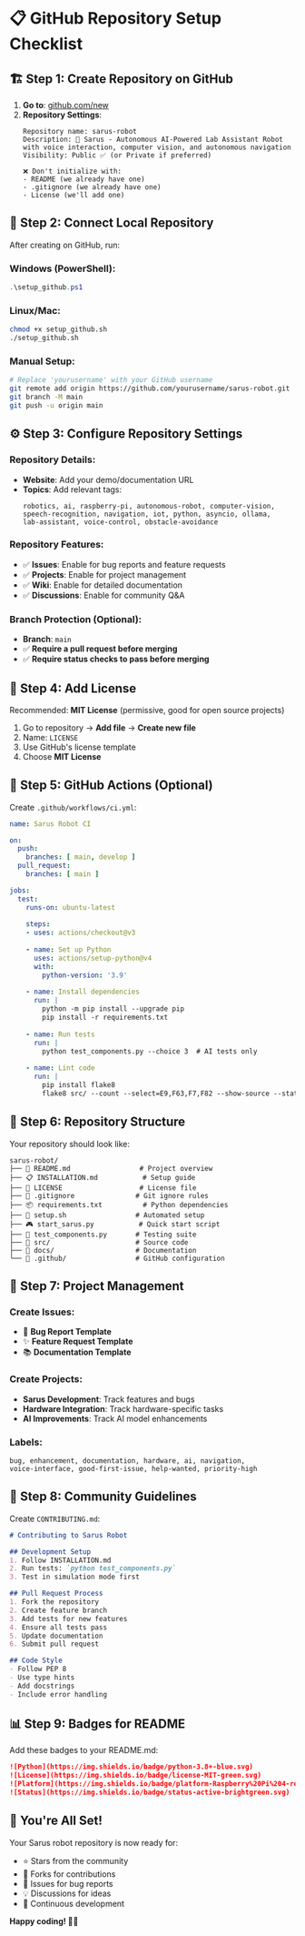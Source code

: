 # 📋 GitHub Repository Setup Checklist

## 🏗️ **Step 1: Create Repository on GitHub**

1. **Go to**: [github.com/new](https://github.com/new)
2. **Repository Settings**:
   ```
   Repository name: sarus-robot
   Description: 🤖 Sarus - Autonomous AI-Powered Lab Assistant Robot with voice interaction, computer vision, and autonomous navigation
   Visibility: Public ✅ (or Private if preferred)
   
   ❌ Don't initialize with:
   - README (we already have one)
   - .gitignore (we already have one)  
   - License (we'll add one)
   ```

## 🔗 **Step 2: Connect Local Repository**

After creating on GitHub, run:

### Windows (PowerShell):
```powershell
.\setup_github.ps1
```

### Linux/Mac:
```bash
chmod +x setup_github.sh
./setup_github.sh
```

### Manual Setup:
```bash
# Replace 'yourusername' with your GitHub username
git remote add origin https://github.com/yourusername/sarus-robot.git
git branch -M main
git push -u origin main
```

## ⚙️ **Step 3: Configure Repository Settings**

### Repository Details:
- **Website**: Add your demo/documentation URL
- **Topics**: Add relevant tags:
  ```
  robotics, ai, raspberry-pi, autonomous-robot, computer-vision, 
  speech-recognition, navigation, iot, python, asyncio, ollama, 
  lab-assistant, voice-control, obstacle-avoidance
  ```

### Repository Features:
- ✅ **Issues**: Enable for bug reports and feature requests
- ✅ **Projects**: Enable for project management
- ✅ **Wiki**: Enable for detailed documentation
- ✅ **Discussions**: Enable for community Q&A

### Branch Protection (Optional):
- **Branch**: `main`
- ✅ **Require a pull request before merging**
- ✅ **Require status checks to pass before merging**

## 📄 **Step 4: Add License**

Recommended: **MIT License** (permissive, good for open source projects)

1. Go to repository → **Add file** → **Create new file**
2. Name: `LICENSE`
3. Use GitHub's license template
4. Choose **MIT License**

## 🤖 **Step 5: GitHub Actions (Optional)**

Create `.github/workflows/ci.yml`:

```yaml
name: Sarus Robot CI

on:
  push:
    branches: [ main, develop ]
  pull_request:
    branches: [ main ]

jobs:
  test:
    runs-on: ubuntu-latest
    
    steps:
    - uses: actions/checkout@v3
    
    - name: Set up Python
      uses: actions/setup-python@v4
      with:
        python-version: '3.9'
    
    - name: Install dependencies
      run: |
        python -m pip install --upgrade pip
        pip install -r requirements.txt
    
    - name: Run tests
      run: |
        python test_components.py --choice 3  # AI tests only
    
    - name: Lint code
      run: |
        pip install flake8
        flake8 src/ --count --select=E9,F63,F7,F82 --show-source --statistics
```

## 📖 **Step 6: Repository Structure**

Your repository should look like:
```
sarus-robot/
├── 📄 README.md                 # Project overview
├── 📋 INSTALLATION.md           # Setup guide  
├── 📜 LICENSE                   # License file
├── 🚫 .gitignore               # Git ignore rules
├── 📦 requirements.txt          # Python dependencies
├── 🚀 setup.sh                 # Automated setup
├── 🎮 start_sarus.py           # Quick start script
├── 🧪 test_components.py       # Testing suite
├── 📁 src/                     # Source code
├── 📁 docs/                    # Documentation
└── 📁 .github/                 # GitHub configuration
```

## 🎯 **Step 7: Project Management**

### Create Issues:
- 🐛 **Bug Report Template**
- ✨ **Feature Request Template**
- 📚 **Documentation Template**

### Create Projects:
- **Sarus Development**: Track features and bugs
- **Hardware Integration**: Track hardware-specific tasks
- **AI Improvements**: Track AI model enhancements

### Labels:
```
bug, enhancement, documentation, hardware, ai, navigation, 
voice-interface, good-first-issue, help-wanted, priority-high
```

## 🌟 **Step 8: Community Guidelines**

Create `CONTRIBUTING.md`:
```markdown
# Contributing to Sarus Robot

## Development Setup
1. Follow INSTALLATION.md
2. Run tests: `python test_components.py`
3. Test in simulation mode first

## Pull Request Process
1. Fork the repository
2. Create feature branch
3. Add tests for new features
4. Ensure all tests pass
5. Update documentation
6. Submit pull request

## Code Style
- Follow PEP 8
- Use type hints
- Add docstrings
- Include error handling
```

## 📊 **Step 9: Badges for README**

Add these badges to your README.md:
```markdown
![Python](https://img.shields.io/badge/python-3.8+-blue.svg)
![License](https://img.shields.io/badge/license-MIT-green.svg)
![Platform](https://img.shields.io/badge/platform-Raspberry%20Pi%204-red.svg)
![Status](https://img.shields.io/badge/status-active-brightgreen.svg)
```

## 🎉 **You're All Set!**

Your Sarus robot repository is now ready for:
- ⭐ Stars from the community
- 🍴 Forks for contributions  
- 🐛 Issues for bug reports
- 💡 Discussions for ideas
- 🚀 Continuous development

**Happy coding! 🤖✨**
